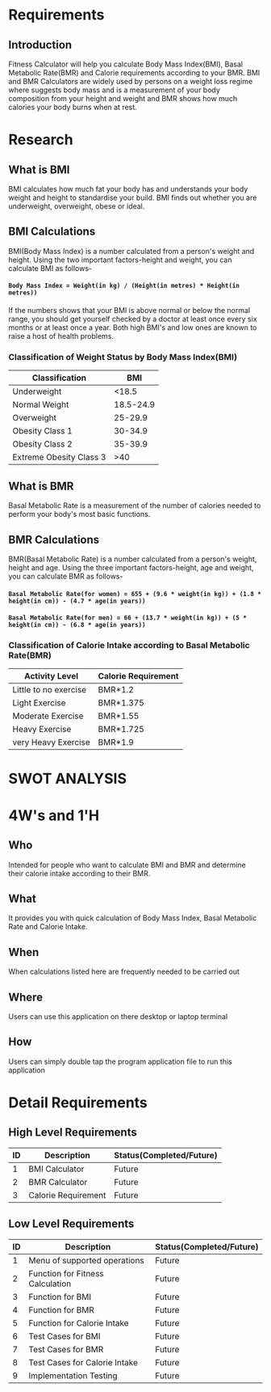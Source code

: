 # Requirements
## Introduction
Fitness Calculator will help you calculate Body Mass Index(BMI), Basal Metabolic Rate(BMR) and Calorie requirements according to your BMR. BMI and BMR Calculators are widely used by persons on a weight loss regime where suggests body mass and is a measurement of your body composition from your height and weight and BMR shows how much calories your body burns when at rest.

# Research
## What is BMI
BMI calculates how much fat your body has and understands your body weight and height to standardise your build. BMI finds out whether you are underweight, overweight, obese or ideal.

## BMI Calculations
BMI(Body Mass Index) is a number calculated from a person's weight and height.
Using the two important factors-height and weight, you can calculate BMI as follows-
#### `Body Mass Index = Weight(in kg) / (Height(in metres) * Height(in metres))`
If the numbers shows that your BMI is above normal or below the normal range, you should get yourself checked by a doctor at least once every six months or at least once a year.
Both high BMI's and low ones are known to raise a host of health problems.

### Classification of Weight Status by Body Mass Index(BMI)
| Classification           | BMI           |
| -------------            | ------------- |
| Underweight              | <18.5         |
| Normal Weight            | 18.5-24.9     |
| Overweight               | 25-29.9       |
| Obesity Class 1          | 30-34.9       |
| Obesity Class 2          | 35-39.9       |
| Extreme Obesity Class 3  | >40           |

## What is BMR
Basal Metabolic Rate is a measurement of the number of calories needed to perform your body's most basic functions.

## BMR Calculations
BMR(Basal Metabolic Rate) is a number calculated from a person's weight, height and age.
Using the three important factors-height, age and weight, you can calculate BMR as follows-
#### `Basal Metabolic Rate(for women) = 655 + (9.6 * weight(in kg)) + (1.8 * height(in cm)) - (4.7 * age(in years))`
#### `Basal Metabolic Rate(for men) = 66 + (13.7 * weight(in kg)) + (5 * height(in cm)) - (6.8 * age(in years))`

### Classification of Calorie Intake according to Basal Metabolic Rate(BMR)
| Activity Level           | Calorie Requirement          |
| -------------            | ------------- |
| Little to no exercise              | BMR*1.2         |
| Light Exercise           | BMR*1.375     |
| Moderate Exercise               | BMR*1.55       |
| Heavy Exercise        | BMR*1.725       |
| very Heavy Exercise          | BMR*1.9       |

# SWOT ANALYSIS
# 4W's and 1'H
## Who
Intended for people who want to calculate BMI and BMR and determine their calorie intake according to their BMR.
## What
It provides you with quick calculation of Body Mass Index, Basal Metabolic Rate and Calorie Intake.
## When
When calculations listed here are frequently needed to be carried out
## Where
Users can use this application on there desktop or laptop terminal
## How
Users can simply double tap the program application file to run this application
# Detail Requirements
## High Level Requirements
| ID          | Description         | Status(Completed/Future) |
| -------------            | ------------- |-------------|
|1             | BMI Calculator         |Future|
| 2           | BMR Calculator     |Future|
| 3            | Calorie Requirement       |Future|

## Low Level Requirements
| ID          | Description         | Status(Completed/Future) |
| -------------            | ------------- |-------------|
|1             |Menu of supported operations         |Future|
| 2           | Function for Fitness Calculation    |Future|
| 3            |Function for BMI       |Future|
| 4            |Function for BMR       |Future|
| 5            |Function for Calorie Intake       |Future|
| 6            |Test Cases for BMI       |Future|
| 7            |Test Cases for BMR       |Future|
| 8            |Test Cases for Calorie Intake       |Future|
| 9            |Implementation Testing       |Future|

